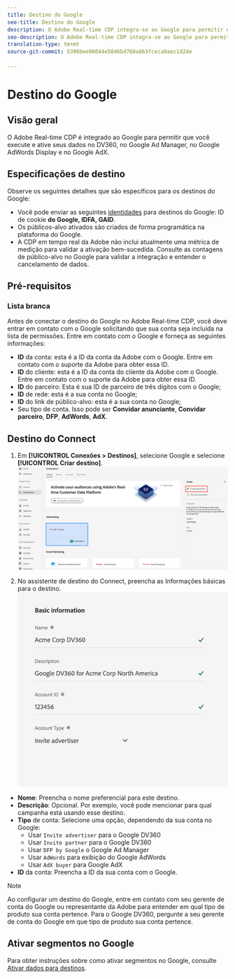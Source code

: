 ```yaml
---
title: Destino do Google
seo-title: Destino do Google
description: O Adobe Real-time CDP integra-se ao Google para permitir que você execute e ative seus dados no DV360, Google Ad Manager, Google AdWords e Google AdX.
seo-description: O Adobe Real-time CDP integra-se ao Google para permitir que você execute e ative seus dados no DV360, Google Ad Manager, Google AdWords e Google AdX.
translation-type: tm+mt
source-git-commit: 5396bee00044e5046bd768a863fceca0aec1d24e

---
```



# Destino do Google

## Visão geral

O Adobe Real-time CDP é integrado ao Google para permitir que você execute e ative seus dados no DV360, no Google Ad Manager, no Google AdWords Display e no Google AdX.

## Especificações de destino

Observe os seguintes detalhes que são específicos para os destinos do Google:

* Você pode enviar as seguintes [identidades](https://www.adobe.io/apis/experienceplatform/home/profile-identity-segmentation/profile-identity-segmentation-services.html#!api-specification/markdown/narrative/technical_overview/identity_namespace_overview/identity_namespace_overview.md) para destinos do Google: ID de cookie **do Google, IDFA, GAID**.
* Os públicos-alvo ativados são criados de forma programática na plataforma do Google.
* A CDP em tempo real da Adobe não inclui atualmente uma métrica de medição para validar a ativação bem-sucedida. Consulte as contagens de público-alvo no Google para validar a integração e entender o cancelamento de dados.

## Pré-requisitos

### Lista branca

Antes de conectar o destino do Google no Adobe Real-time CDP, você deve entrar em contato com o Google solicitando que sua conta seja incluída na lista de permissões. Entre em contato com o Google e forneça as seguintes informações:

* **ID** da conta: esta é a ID da conta da Adobe com o Google. Entre em contato com o suporte da Adobe para obter essa ID.
* **ID** do cliente: esta é a ID da conta do cliente da Adobe com o Google. Entre em contato com o suporte da Adobe para obter essa ID.
* **ID** do parceiro: Esta é sua ID de parceiro de três dígitos com o Google;
* **ID** de rede: esta é a sua conta no Google;
* **ID** do link de público-alvo: esta é a sua conta no Google;
* Seu tipo de conta. Isso pode ser **Convidar anunciante**, **Convidar parceiro**, **DFP**, **AdWords**, **AdX**.


## Destino do Connect

1. Em **[!UICONTROL Conexões > Destinos]**, selecione Google e selecione **[!UICONTROL Criar destino]**.
   ![Conectar destino do Google](/help/rtcdp/destinations/assets/google-destination.png)

2. No assistente de destino do Connect, preencha as Informações básicas para o destino.
   ![Informações básicas no Google](/help/rtcdp/destinations/assets/google-basic-information.png)
* **Nome**: Preencha o nome preferencial para este destino.
* **Descrição**: Opcional. Por exemplo, você pode mencionar para qual campanha está usando esse destino.
* **Tipo** de conta: Selecione uma opção, dependendo da sua conta no Google:
   * Usar `Invite advertiser` para o Google DV360
   * Usar `Invite partner` para o Google DV360
   * Usar `DFP by Google` o Google Ad Manager
   * Usar `AdWords` para exibição do Google AdWords
   * Usar `AdX buyer` para Google AdX
* **ID** da conta: Preencha a ID da sua conta com o Google.

>[!NOTE]
>
>Ao configurar um destino do Google, entre em contato com seu gerente de conta do Google ou representante da Adobe para entender em qual tipo de produto sua conta pertence. Para o Google DV360, pergunte a seu gerente de conta do Google em que tipo de produto sua conta pertence. 

## Ativar segmentos no Google

Para obter instruções sobre como ativar segmentos no Google, consulte [Ativar dados para destinos](/help/rtcdp/destinations/activate-destinations.md).